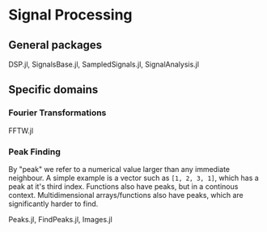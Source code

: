 # Signal Processing
## General packages
DSP.jl, SignalsBase.jl, SampledSignals.jl, SignalAnalysis.jl

## Specific domains
### Fourier Transformations
FFTW.jl

### Peak Finding
By "peak" we refer to a numerical value larger than any immediate neighbour. A simple example is a 
vector such as `[1, 2, 3, 1]`, which has a peak at it's third index. Functions also have peaks, but in a 
continous context. Multidimensional arrays/functions also have peaks, which are significantly harder to find.  

Peaks.jl, FindPeaks.jl, Images.jl
